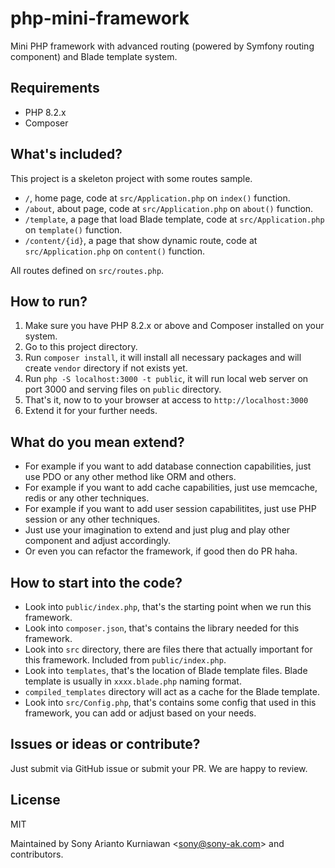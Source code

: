 # php-mini-framework
Mini PHP framework with advanced routing (powered by Symfony routing component) and Blade template system.

## Requirements
- PHP 8.2.x
- Composer

## What's included?

This project is a skeleton project with some routes sample.

- `/`, home page, code at `src/Application.php` on `index()` function.
- `/about`, about page, code at `src/Application.php` on `about()` function.
- `/template`, a page that load Blade template, code at `src/Application.php` on `template()` function.
- `/content/{id}`, a page that show dynamic route, code at `src/Application.php` on `content()` function.

All routes defined on `src/routes.php`.

## How to run?

1. Make sure you have PHP 8.2.x or above and Composer installed on your system.
2. Go to this project directory.
3. Run `composer install`, it will install all necessary packages and will create `vendor` directory if not exists yet.
4. Run `php -S localhost:3000 -t public`, it will run local web server on port 3000 and serving files on `public` directory.
5. That's it, now to to your browser at access to `http://localhost:3000`
6. Extend it for your further needs.

## What do you mean extend?

- For example if you want to add database connection capabilities, just use PDO or any other method like ORM and others.
- For example if you want to add cache capabilities, just use memcache, redis or any other techniques.
- For example if you want to add user session capabilitites, just use PHP session or any other techniques.
- Just use your imagination to extend and just plug and play other component and adjust accordingly.
- Or even you can refactor the framework, if good then do PR haha.

## How to start into the code?

- Look into `public/index.php`, that's the starting point when we run this framework.
- Look into `composer.json`, that's contains the library needed for this framework.
- Look into `src` directory, there are files there that actually important for this framework. Included from `public/index.php`.
- Look into `templates`, that's the location of Blade template files. Blade template is usually in `xxxx.blade.php` naming format.
- `compiled_templates` directory will act as a cache for the Blade template.
- Look into `src/Config.php`, that's contains some config that used in this framework, you can add or adjust based on your needs.

## Issues or ideas or contribute?

Just submit via GitHub issue or submit your PR. We are happy to review.

## License

MIT

Maintained by Sony Arianto Kurniawan <<sony@sony-ak.com>> and contributors.
